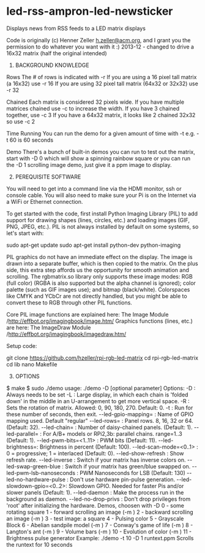 # led-rss-ampron-led-newsticker
Displays news from RSS feeds to a LED matrix displays


Code is originally (c) Henner Zeller h.zeller@acm.org, and I grant you the permission to do whatever you want with it :) 2013-12 - changed to drive a 16x32 matrix (half the original intended)



1. BACKGROUND KNOWLEDGE

Rows
The # of rows is indicated with -r
If you are using a 16 pixel tall matrix (a 16x32) use -r 16
If you are using 32 pixel tall matrix (64x32 or 32x32) use -r 32

Chained
Each matrix is considered 32 pixels wide. If you have multiple matrices chained use -c to increase the width. If you have 3 chained together, use -c 3 If you have a 64x32 matrix, it looks like 2 chained 32x32 so use -c 2

Time Running
You can run the demo for a given amount of time with -t e.g. -t 60 is 60 seconds

Demo
There's a bunch of built-in demos you can run to test out the matrix, start with -D 0 which will show a spinning rainbow square or you can run the -D 1 scrolling image demo, just give it a ppm image to display.



2. PEREQUISITE SOFTWARE


You will need to get into a command line via the HDMI monitor, ssh or console cable. You will also need to make sure your Pi is on the Internet via a WiFi or Ethernet connection.

To get started with the code, first install Python Imaging Library (PIL) to add support for drawing shapes (lines, circles, etc.) and loading images (GIF, PNG, JPEG, etc.). PIL is not always installed by default on some systems, so let's start with:

sudo apt-get update
sudo apt-get install python-dev python-imaging

PIL graphics do not have an immediate effect on the display. The image is drawn into a separate buffer, which is then copied to the matrix. On the plus side, this extra step affords us the opportunity for smooth animation and scrolling.
The rgbmatrix.so library only supports these image modes: RGB (full color) (RGBA is also supported but the alpha channel is ignored); color palette (such as GIF images use); and bitmap (black/white). Colorspaces like CMYK and YCbCr are not directly handled, but you might be able to convert these to RGB through other PIL functions.

Core PIL image functions are explained here: The Image Module /http://effbot.org/imagingbook/image.htm/
Graphics functions (lines, etc.) are here: The ImageDraw Module /http://effbot.org/imagingbook/imagedraw.htm/



Setup code:

git clone https://github.com/hzeller/rpi-rgb-led-matrix
cd rpi-rgb-led-matrix
cd lib
nano Makefile


3. OPTIONS

$ make
$ sudo ./demo
usage: ./demo <options> -D <demo-nr> [optional parameter]
Options:
        -D <demo-nr>              : Always needs to be set
        -L                        : Large display, in which each chain is 'folded down'
                                    in the middle in an U-arrangement to get more vertical space.
        -R <rotation>             : Sets the rotation of matrix. Allowed: 0, 90, 180, 270. Default: 0.
        -t <seconds>              : Run for these number of seconds, then exit.
        --led-gpio-mapping=<name> : Name of GPIO mapping used. Default "regular"
        --led-rows=<rows>         : Panel rows. 8, 16, 32 or 64. (Default: 32).
        --led-chain=<chained>     : Number of daisy-chained panels. (Default: 1).
        --led-parallel=<parallel> : For A/B+ models or RPi2,3b: parallel chains. range=1..3 (Default: 1).
        --led-pwm-bits=<1..11>    : PWM bits (Default: 11).
        --led-brightness=<percent>: Brightness in percent (Default: 100).
        --led-scan-mode=<0..1>    : 0 = progressive; 1 = interlaced (Default: 0).
        --led-show-refresh        : Show refresh rate.
        --led-inverse             : Switch if your matrix has inverse colors on.
        --led-swap-green-blue     : Switch if your matrix has green/blue swapped on.
        --led-pwm-lsb-nanoseconds : PWM Nanoseconds for LSB (Default: 130)
        --led-no-hardware-pulse   : Don't use hardware pin-pulse generation.
        --led-slowdown-gpio=<0..2>: Slowdown GPIO. Needed for faster Pis and/or slower panels (Default: 1).
        --led-daemon              : Make the process run in the background as daemon.
        --led-no-drop-privs       : Don't drop privileges from 'root' after initializing the hardware.
Demos, choosen with -D
        0  - some rotating square
        1  - forward scrolling an image (-m <scroll-ms>)
        2  - backward scrolling an image (-m <scroll-ms>)
        3  - test image: a square
        4  - Pulsing color
        5  - Grayscale Block
        6  - Abelian sandpile model (-m <time-step-ms>)
        7  - Conway's game of life (-m <time-step-ms>)
        8  - Langton's ant (-m <time-step-ms>)
        9  - Volume bars (-m <time-step-ms>)
        10 - Evolution of color (-m <time-step-ms>)
        11 - Brightness pulse generator
Example:
        ./demo -t 10 -D 1 runtext.ppm
Scrolls the runtext for 10 seconds

